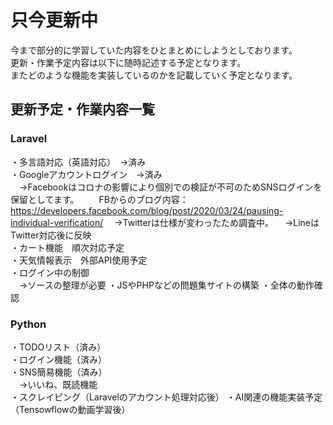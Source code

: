 # 只今更新中
今まで部分的に学習していた内容をひとまとめにしようとしております。<br/>
更新・作業予定内容は以下に随時記述する予定となります。<br/>
またどのような機能を実装しているのかを記載していく予定となります。<br/>

## 更新予定・作業内容一覧
### Laravel
・多言語対応（英語対応）　→済み<br/>
・Googleアカウントログイン　→済み<br/>
　→Facebookはコロナの影響により個別での検証が不可のためSNSログインを保留としてます。
　　FBからのブログ内容：https://developers.facebook.com/blog/post/2020/03/24/pausing-individual-verification/
　→Twitterは仕様が変わったため調査中。
　→LineはTwitter対応後に反映<br/>
・カート機能　順次対応予定<br/>
・天気情報表示　外部API使用予定<br/>
・ログイン中の制御<br/>
　→ソースの整理が必要
・JSやPHPなどの問題集サイトの構築
・全体の動作確認<br/>

### Python
・TODOリスト（済み）<br/>
・ログイン機能（済み）<br/>
・SNS簡易機能（済み）<br/>
　→いいね、既読機能<br/>
・スクレイピング（Laravelのアカウント処理対応後）
・AI関連の機能実装予定（Tensowflowの動画学習後）